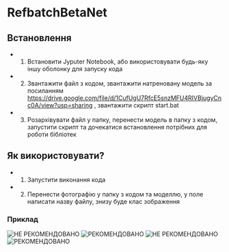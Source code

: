 # RefbatchBetaNet
## Встановлення 
* 1) Встановити Jyputer Notebook, або використовувати будь-яку іншу оболонку для запуску кода
* 2) Звантажити файл з кодом, звантажити натреновану модель за посиланням https://drive.google.com/file/d/1CufUgU7RfcE5snzMFU4RIVBjugyCnc0A/view?usp=sharing , звантажити скрипт start.bat
* 3) Розархівувати файл у папку, перенести модель в папку з кодом, запустити скрипт та дочекатися встановлення потрібних для роботи бібліотек
## Як використовувати?
* 1) Запустити виконання кода
*  2) Перенести фотографію у папку з кодом та моделлю, у поле написати назву файлу, знизу буде клас зображення
### Приклад
![НЕ РЕКОМЕНДОВАНО](https://i.ibb.co/wr5SVvB/1git.png)
![РЕКОМЕНДОВАНО](https://i.ibb.co/ckgP4FL/2git.png)
![НЕ РЕКОМЕНДОВАНО](https://i.ibb.co/qnyLzC7/3git.png)
![РЕКОМЕНДОВАНО](https://i.ibb.co/BNZmXwg/4git.png)
